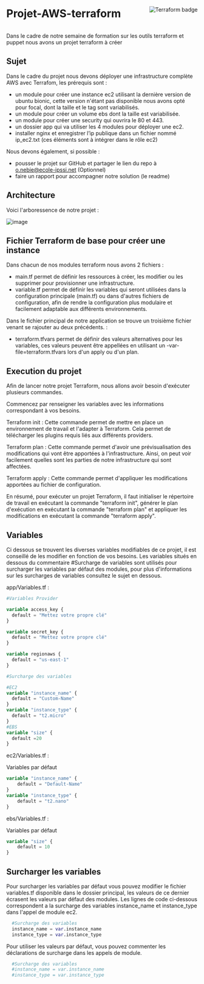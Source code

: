 <div style="display:flex; align-items:center;">
  <h1 style="margin-right:auto;">Projet-AWS-terraform</h1>
 <img src="https://img.shields.io/badge/Made%20with-terraform-blue" alt="Terraform badge">
</div>


Dans le cadre de notre semaine de formation sur les outils terraform et puppet nous avons un projet terraform à créer

## Sujet

Dans le cadre du projet nous devons déployer une infrastructure complète AWS avec Terrafom, les prérequis sont :
- un module pour créer une instance ec2 utilisant la dernière version de ubuntu bionic, cette version n'étant pas disponible nous avons opté pour focal, dont la taille et le tag sont variabilisés.
- un module pour créer un volume ebs dont la taille est variabilisée.
- un module pour créer une security qui ouvrira le 80 et 443.
- un dossier app qui va utiliser les 4 modules pour déployer une ec2.
- installer nginx et enregistrer l’ip publique dans un fichier nommé ip_ec2.txt (ces éléments sont à intégrer dans le rôle ec2)

Nous devons également, si possible :

- pousser le projet sur GitHub et partager le lien du repo à o.nebie@ecole-ipssi.net (Optionnel)
- faire un rapport pour accompagner notre solution (le readme) 

## Architecture

Voici l'arboressence de notre projet :

![image](https://user-images.githubusercontent.com/38227021/235158938-753323ec-d605-4aba-bb8e-aa6956523604.png)

## Fichier Terraform de base pour créer une instance

Dans chacun de nos modules terraform nous avons 2 fichiers :
- main.tf permet de définir les ressources à créer, les modifier ou les supprimer pour provisionner une infrastructure.
- variable.tf permet de définir les variables qui seront utilisées dans la configuration principale (main.tf) ou dans d'autres fichiers de configuration, afin de rendre la configuration plus modulaire et facilement adaptable aux différents environnements.

Dans le fichier principal de notre application se trouve un troisième fichier venant se rajouter au deux précédents. :
- terraform.tfvars permet de définir des valeurs alternatives pour les variables, ces valeurs peuvent être appellées en utilisant un -var-file=terraform.tfvars lors d'un apply ou d'un plan. 


## Execution du projet

Afin de lancer notre projet Terraform, nous allons avoir besoin d'exécuter plusieurs commandes.

Commencez par renseigner les variables avec les informations correspondant à vos besoins.

Terraform init : Cette commande permet de mettre en place un environnement de travail et l'adapter à Terraform. Cela permet de télécharger les plugins requis liés aux différents providers.

Terraform plan : Cette commande permet d'avoir une prévisualisation des modifications qui vont être apportées à l'infrastructure. Ainsi, on peut voir facilement quelles sont les parties de notre infrastructure qui sont affectées.

Terraform apply : Cette commande permet d'appliquer les modifications apportées au fichier de configuration.

En résumé, pour exécuter un projet Terraform, il faut initialiser le répertoire de travail en exécutant la commande "terraform init", générer le plan d'exécution en exécutant la commande "terraform plan" et appliquer les modifications en exécutant la commande "terraform apply".
## Variables

Ci dessous se trouvent les diverses variables modifiables de ce projet, il est conseillé de les modifier en fonction de vos besoins. Les variables situés en dessous du commentaire #Surcharge de variables sont utilisés pour surcharger les variables par défaut des modules, pour plus d'informations sur les surcharges de variables consultez le sujet en dessous.

app/Variables.tf :

```terraform
#Variables Provider

variable access_key {
  default = "Mettez votre propre clé"
}

variable secret_key {
  default = "Mettez votre propre clé"
}

variable regionaws {
  default = "us-east-1"
}

#Surcharge des variables 

#EC2
variable "instance_name" {
  default = "Custom-Name"
}
variable "instance_type" {
  default = "t2.micro"  
}
#EBS
variable "size" {
  default =20
}
```
ec2/Variables.tf :

Variables par défaut

```terraform
variable "instance_name" {
    default = "Default-Name"
}
variable "instance_type" {
    default = "t2.nano"
}
```
ebs/Variables.tf :

Variables par défaut

```terraform
variable "size" {
    default = 10
}
```
## Surcharger les variables

Pour surcharger les variables par défaut vous pouvez modifier le fichier variables.tf disponible dans le dossier principal, les valeurs de ce dernier écrasent les valeurs par défaut des modules. Les lignes de code ci-dessous correspondent a la surcharge des variables instance_name et instance_type dans l'appel de module ec2.

```terraform
  #Surcharge des variables
  instance_name = var.instance_name
  instance_type = var.instance_type
  ```
  
Pour utiliser les valeurs par défaut, vous pouvez commenter les déclarations de surcharge dans les appels de module.

```terraform
  #Surcharge des variables
  #instance_name = var.instance_name
  #instance_type = var.instance_type
  ```
